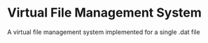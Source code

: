 # Virtual File Management System

A virtual file management system implemented for a single .dat file